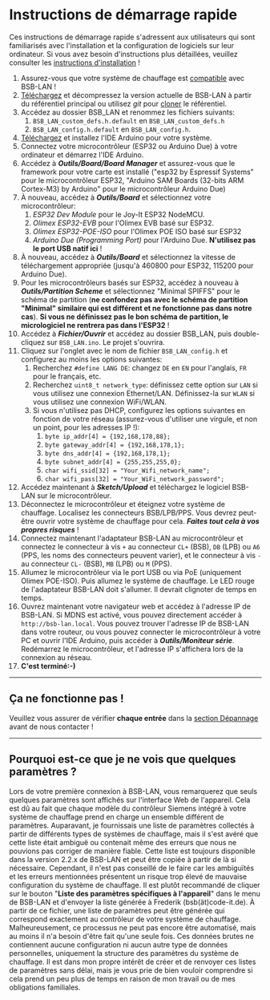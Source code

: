 # Instructions de démarrage rapide
Ces instructions de démarrage rapide s'adressent aux utilisateurs qui sont familiarisés avec l'installation et la configuration de logiciels sur leur ordinateur. Si vous avez besoin d'instructions plus détaillées, veuillez consulter les [instructions d'installation](install.md) !

1. Assurez-vous que votre système de chauffage est [compatible](supported_heating_systems.md) avec BSB-LAN !
2. [Téléchargez](https://github.com/fredlcore/BSB-LAN/archive/refs/heads/master.zip) et décompressez la version actuelle de BSB-LAN à partir du référentiel principal ou utilisez *git* pour [cloner](https://github.com/fredlcore/BSB-LAN.git) le référentiel.
3. Accédez au dossier BSB_LAN et renommez les fichiers suivants:
    1. `BSB_LAN_custom_defs.h.default` en `BSB_LAN_custom_defs.h`
    2. `BSB_LAN_config.h.default` en `BSB_LAN_config.h`.
4. [Téléchargez](https://www.arduino.cc/en/software) et installez l'IDE Arduino pour votre système.
5. Connectez votre microcontrôleur (ESP32 ou Arduino Due) à votre ordinateur et démarrez l'IDE Arduino.
6. Accédez à ***Outils/Board/Board Manager*** et assurez-vous que le framework pour votre carte est installé ("esp32 by Espressif Systems" pour le microcontrôleur ESP32, "Arduino SAM Boards (32-bits ARM Cortex-M3) by Arduino" pour le microcontrôleur Arduino Due)
7. À nouveau, accédez à ***Outils/Board*** et sélectionnez votre microcontrôleur:
    1. *ESP32 Dev Module* pour le Joy-It ESP32 NodeMCU.
    2. *Olimex ESP32-EVB* pour l'Olimex EVB basé sur ESP32.
    3. *Olimex ESP32-POE-ISO* pour l'Olimex POE ISO basé sur ESP32
    4. *Arduino Due (Programming Port)* pour l'Arduino Due. **N'utilisez pas le port USB natif ici** !
8. À nouveau, accédez à ***Outils/Board*** et sélectionnez la vitesse de téléchargement appropriée (jusqu'à 460800 pour ESP32, 115200 pour Arduino Due).
9. Pour les microcontrôleurs basés sur ESP32, accédez à nouveau à ***Outils/Partition Scheme*** et sélectionnez "Minimal SPIFFS" pour le schéma de partition (**ne confondez pas avec le schéma de partition "Minimal" similaire qui est différent et ne fonctionne pas dans notre cas**). **Si vous ne définissez pas le bon schéma de partition, le micrologiciel ne rentrera pas dans l'ESP32** !
10. Accédez à ***Fichier/Ouvrir*** et accédez au dossier BSB_LAN, puis double-cliquez sur `BSB_LAN.ino`. Le projet s'ouvrira.
11. Cliquez sur l'onglet avec le nom de fichier `BSB_LAN_config.h` et configurez au moins les options suivantes:
    1. Recherchez `#define LANG DE`: changez `DE` en `EN` pour l'anglais, `FR` pour le français, etc.
    2. Recherchez `uint8_t network_type`: définissez cette option sur `LAN` si vous utilisez une connexion Ethernet/LAN. Définissez-la sur `WLAN` si vous utilisez une connexion WiFi/WLAN.
    3. Si vous n'utilisez pas DHCP, configurez les options suivantes en fonction de votre réseau (assurez-vous d'utiliser une virgule, et non un point, pour les adresses IP !):
        1. `byte ip_addr[4] = {192,168,178,88};`
        2. `byte gateway_addr[4] = {192,168,178,1};`
        3. `byte dns_addr[4] = {192,168,178,1};`
        4. `byte subnet_addr[4] = {255,255,255,0};`
        5. `char wifi_ssid[32] = "Your_Wifi_network_name";`
        6. `char wifi_pass[32] = "Your_WiFi_network_password";`
12. Accédez maintenant à ***Sketch/Upload*** et téléchargez le logiciel BSB-LAN sur le microcontrôleur.
13. Déconnectez le microcontrôleur et éteignez votre système de chauffage. Localisez les connecteurs BSB/LPB/PPS. Vous devrez peut-être ouvrir votre système de chauffage pour cela. ***Faites tout cela à vos propres risques*** !
14. Connectez maintenant l'adaptateur BSB-LAN au microcontrôleur et connectez le connecteur à vis `+` au connecteur `CL+` (BSB), `DB` (LPB) ou `A6` (PPS, les noms des connecteurs peuvent varier), et le connecteur à vis `-` au connecteur `CL-` (BSB), `MB` (LPB) ou `M` (PPS).
15. Allumez le microcontrôleur via le port USB ou via PoE (uniquement Olimex POE-ISO). Puis allumez le système de chauffage. Le LED rouge de l'adaptateur BSB-LAN doit s'allumer. Il devrait clignoter de temps en temps.
16. Ouvrez maintenant votre navigateur web et accédez à l'adresse IP de BSB-LAN. Si MDNS est activé, vous pouvez directement accéder à `http://bsb-lan.local`. Vous pouvez trouver l'adresse IP de BSB-LAN dans votre routeur, ou vous pouvez connecter le microcontrôleur à votre PC et ouvrir l'IDE Arduino, puis accéder à ***Outils/Moniteur série***. Redémarrez le microcontrôleur, et l'adresse IP s'affichera lors de la connexion au réseau.
17. **C'est terminé:-)**
---
## Ça ne fonctionne pas !

Veuillez vous assurer de vérifier **chaque entrée** dans la [section Dépannage](troubleshooting.md) avant de nous contacter !

---
## Pourquoi est-ce que je ne vois que quelques paramètres ?

Lors de votre première connexion à BSB-LAN, vous remarquerez que seuls quelques paramètres sont affichés sur l'interface Web de l'appareil. Cela est dû au fait que chaque modèle du contrôleur Siemens intégré à votre système de chauffage prend en charge un ensemble différent de paramètres. Auparavant, je fournissais une liste de paramètres collectés à partir de différents types de systèmes de chauffage, mais il s'est avéré que cette liste était ambiguë ou contenait même des erreurs que nous ne pouvions pas corriger de manière fiable. Cette liste est toujours disponible dans la version 2.2.x de BSB-LAN et peut être copiée à partir de là si nécessaire.
Cependant, il n'est pas conseillé de le faire car les ambiguïtés et les erreurs mentionnées présentent un risque trop élevé de mauvaise configuration du système de chauffage. Il est plutôt recommandé de cliquer sur le bouton "**Liste des paramètres spécifiques à l'appareil**" dans le menu de BSB-LAN et d'envoyer la liste générée à Frederik (bsb(ät)code-it.de). À partir de ce fichier, une liste de paramètres peut être générée qui correspond exactement au contrôleur de votre système de chauffage. Malheureusement, ce processus ne peut pas encore être automatisé, mais au moins il n'a besoin d'être fait qu'une seule fois. Ces données brutes ne contiennent aucune configuration ni aucun autre type de données personnelles, uniquement la structure des paramètres du système de chauffage.
Il est dans mon propre intérêt de créer et de renvoyer ces listes de paramètres sans délai, mais je vous prie de bien vouloir comprendre si cela prend un peu plus de temps en raison de mon travail ou de mes obligations familiales.

